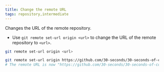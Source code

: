 ```yaml
---
title: Change the remote URL
tags: repository,intermediate
---
```


Changes the URL of the remote repository.

- Use `git remote set-url origin <url>` to change the URL of the remote repository to `<url>`.

```sh
git remote set-url origin <url>
```

```sh
git remote set-url origin https://github.com/30-seconds/30-seconds-of-code
# The remote URL is now "https://github.com/30-seconds/30-seconds-of-code"
```
